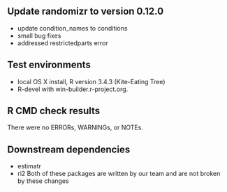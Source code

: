 ## Update randomizr to version 0.12.0
* update condition_names to conditions
* small bug fixes
* addressed restrictedparts error

## Test environments
* local OS X install, R version 3.4.3 (Kite-Eating Tree)
* R-devel with win-builder.r-project.org.

## R CMD check results
There were no ERRORs, WARNINGs, or NOTEs.

## Downstream dependencies
* estimatr
* ri2
Both of these packages are written by our team and are not broken by these changes

